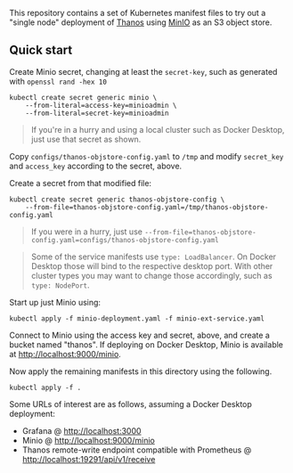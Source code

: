 This repository contains a set of Kubernetes manifest files to try out a "single node" deployment of [Thanos](https://thanos.io/) using [MinIO](https://min.io/) as an S3 object store.

## Quick start

Create Minio secret, changing at least the `secret-key`, such as generated with `openssl rand -hex 10`

```shell script
kubectl create secret generic minio \
    --from-literal=access-key=minioadmin \
    --from-literal=secret-key=minioadmin
```

> If you're in a hurry and using a local cluster such as Docker Desktop, just use that secret as shown.

Copy `configs/thanos-objstore-config.yaml` to `/tmp` and modify `secret_key` and `access_key` according to the secret, above.

Create a secret from that modified file:
```shell script
kubectl create secret generic thanos-objstore-config \
    --from-file=thanos-objstore-config.yaml=/tmp/thanos-objstore-config.yaml
```

> If you were in a hurry, just use `--from-file=thanos-objstore-config.yaml=configs/thanos-objstore-config.yaml`

> Some of the service manifests use `type: LoadBalancer`. On Docker Desktop those will bind to the respective desktop port. With other cluster types you may want to change those accordingly, such as `type: NodePort`.

Start up just Minio using:

```shell script
kubectl apply -f minio-deployment.yaml -f minio-ext-service.yaml
```

Connect to Minio using the access key and secret, above, and create a bucket named "thanos". If deploying on Docker Desktop, Minio is available at <http://localhost:9000/minio>.

Now apply the remaining manifests in this directory using the following. 

```shell script
kubectl apply -f .
```

Some URLs of interest are as follows, assuming a Docker Desktop deployment:
- Grafana @ <http://localhost:3000>
- Minio @ <http://localhost:9000/minio>
- Thanos remote-write endpoint compatible with Prometheus @ <http://localhost:19291/api/v1/receive>
